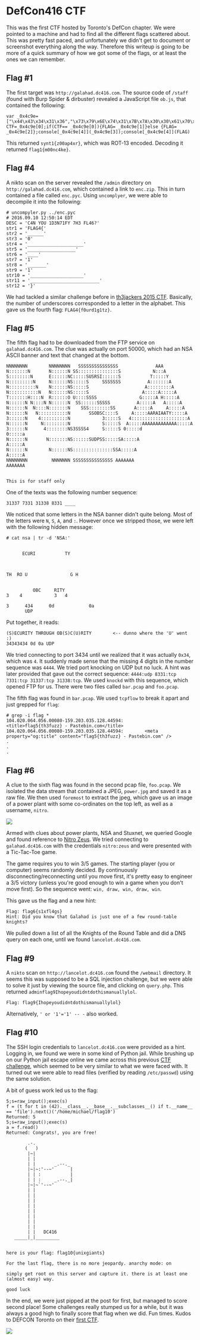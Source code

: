 # DefCon416 CTF

This was the first CTF hosted by Toronto's DefCon chapter. We were pointed to a machine and had to find all the different flags scattered about. This was pretty fast paced, and unfortunately we didn't get to document or screenshot everything along the way. Therefore this writeup is going to be more of a quick summary of how we got some of the flags, or at least the ones we can remember. 

## Flag #1

The first target was `http://galahad.dc416.com`. The source code of `/staff` (found with Burp Spider & dirbuster) revealed a JavaScript file `ob.js`, that contained the following:

```
var _0x4c9e=["\x44\x43\x34\x31\x36","\x73\x79\x6E\x74\x31\x7B\x7A\x30\x30\x61\x70\x34\x78\x72\x7D","\x4E\x6F\x6E\x65","\x70\x61\x72\x61\x74\x75\x3A","\x6C\x6F\x67"];var CTF=_0x4c9e[0];if(CTF== _0x4c9e[0]){FLAG= _0x4c9e[1]}else {FLAG= _0x4c9e[2]};console[_0x4c9e[4]](_0x4c9e[3]);console[_0x4c9e[4]](FLAG)
```

This returned `synt1{z00ap4xr}`, which was ROT-13 encoded. Decoding it returned `flag1{m00nc4ke}`.

## Flag #4

A nikto scan on the server revealed the `/admin` directory on `http://galahad.dc416.com`, which contained a link to `enc.zip`. This in turn contained a file called `enc.pyc`. Using `uncomplyer`, we were able to decompile it into the following:

```
# uncompyler.py ../enc.pyc 
# 2016.09.10 12:50:14 EDT
DESC = 'C4N YOU 1D3N71FY 7H3 FL46?'
str1 = 'FLAG4{'
str2 = '______'
str3 = '0'
str4 = '_____________________'
str5 = '__________________'
str6 = '____'
str7 = '1'
str8 = '_______'
str9 = '1'
str10 = '____________________'
str11 = '__________________________'
str12 = '}'
```

We had tackled a similar challenge before in [th3jackers 2015 CTF](https://github.com/VulnHub/ctf-writeups/blob/05ceec63c98bb42348462d3ba384d521db3654be/2015/th3jackers/misc100.md). Basically, the number of underscores corresponded to a letter in the alphabet. This gave us the fourth flag: `FLAG4{f0urd1g1tz}`.

## Flag #5

The fifth flag had to be downloaded from the FTP service on `galahad.dc416.com`. The clue was actually on port 50000, which had an NSA ASCII banner and text that changed at the bottom.

```
NNNNNNNN        NNNNNNNN   SSSSSSSSSSSSSSS              AAA
N:::::::N       N::::::N SS:::::::::::::::S            N:::A
S::::::::N      E::::::NC:::::SUSRSI::::::S           T:::::Y
N:::::::::N     N::::::NS:::::S     SSSSSSS          A:::::::A
N::::::::::N    N::::::NS:::::S                     A:::::::::A
N:::::::::::N   N::::::NS:::::S                    A:::::A:::::A
T:::::::H::::N  R::::::O U::::SSSS                G:::::A H:::::A
N::::::N N::::N N::::::N  SS::::::SSSSS          A:::::A   A:::::A
N::::::N  N::::N:::::::N    SSS::::::::SS       A:::::A     A:::::A
N::::::N   N:::::::::::N       SSOBSC::::S     A:::::AARAIAATY:::::A
3::::::N    4::::::::::N            3:::::S   4:::::::::::::::::::::A
N::::::N     N:::::::::N            S:::::S  A:::::AAAAAAAAAAAAA:::::A
3::::::N      4::::::::NS3SSSS4     S:::::S 0:::::d             0:::::a
N::::::N       N:::::::NS::::::SUDPSS:::::SA:::::A               A:::::A
N::::::N        N::::::NS:::::::::::::::SSA:::::A                 A:::::A
NNNNNNNN         NNNNNNN SSSSSSSSSSSSSSS AAAAAAA                   AAAAAAA


This is for staff only
```

One of the texts was the following number sequence:

```
31337 7331 31338 8331 ____
```

We noticed that some letters in the NSA banner didn't quite belong. Most of the letters were `N`, `S`, `A`, and `:`. However once we stripped those, we were left with the following hidden message:

```
# cat nsa | tr -d 'NSA:'
                         
                    
      ECURI           TY
                    
                         
                       
TH  RO U                G H
                 
                  
          OBC     RITY
3    4            3   4
                   
3      434      0d             0a
       UDP
```

Put together, it reads:

```
(S)ECURITY THROUGH OB(S)C(U)RITY        <-- dunno where the 'U' went :)
34343434 0d 0a UDP
```

We tried connecting to port 3434 until we realized that it was actually `0x34`, which was `4`. It suddenly made sense that the missing 4 digits in the number sequence was `4444`. We tried port knocking on UDP but no luck. A hint was later provided that gave out the correct sequence: `4444:udp 8331:tcp 7331:tcp 31337:tcp 31338:tcp`. We used `knockd` with this sequence, which opened FTP for us. There were two files called `bar.pcap` and `foo.pcap`.

The fifth flag was found in `bar.pcap`. We used `tcpflow` to break it apart and just grepped for `flag`:

```
# grep -i flag *
104.020.064.056.00080-159.203.035.128.44594:        <title>flag5{th3fuzz} - Pastebin.com</title>
104.020.064.056.00080-159.203.035.128.44594:        <meta property="og:title" content="flag5{th3fuzz} - Pastebin.com" />
.
.
.
``` 

## Flag #6

A clue to the sixth flag was found in the second pcap file, `foo.pcap`. We isolated the data stream that contained a JPEG, `power.jpg` and saved it as a raw file. We then used `foremost` to extract the jpeg, which gave us an image of a power plant with some co-ordinates on the top left, as well as a username, `nitro`. 

![](/images/2016/defcon416/power.jpg)

Armed with clues about power plants, NSA and Stuxnet, we queried Google and found reference to [Nitro Zeus](http://arstechnica.com/tech-policy/2016/02/massive-us-planned-cyberattack-against-iran-went-well-beyond-stuxnet/). We tried connecting to `galahad.dc416.com` with the credentials `nitro:zeus` and were presented with a Tic-Tac-Toe game.

The game requires you to win 3/5 games. The starting player (you or computer) seems randomly decided.  By continuously disconnecting/reconnecting until you move first, it's pretty easy to engineer a 3/5 victory (unless you're good enough to win a game when you don't move first).  So the sequence went: `win, draw, win, draw, win`.

This gave us the flag and a new hint:

```
Flag: flag6{s1xfl4gs}
Hint: Did you know that Galahad is just one of a few round-table knights?
```

We pulled down a list of all the Knights of the Round Table and did a DNS query on each one, until we found `lancelot.dc416.com`.


## Flag #9

A `nikto` scan on `http://lancelot.dc416.com` found the `/webmail` directory. It seems this was supposed to be a SQL injection challenge, but we were able to solve it just by viewing the source file, and clicking on `query.php`.  This returned `adminflag9Ihopeyoudidntdothismanuallylol`.

`Flag: flag9{Ihopeyoudidntdothismanuallylol}`

Alternatively, `' or '1'='1' -- -` also worked.

## Flag #10

The SSH login credentials to `lancelot.dc416.com` were provided as a hint. Logging in, we found we were in some kind of Python jail. While brushing up on our Python jail escape online we came across this previous [CTF challenge](http://codezen.fr/2012/10/25/hack-lu-ctf-python-jail-writeup/), which seemed to be very similar to what we were faced with. It turned out we were able to read files (verified by reading `/etc/passwd`) using the same solution.

A bit of guess work led us to the flag:

```
5;s=raw_input();exec(s)
f = (t for t in (42).__class__.__base__.__subclasses__() if t.__name__ == 'file').next()('/home/michael/flag10')
Returned: 5
5;s=raw_input();exec(s)
a = f.read()
Returned: Congrats!, you are free!

        .-.
       (   )
        |~|
        | |
        | |       _.--._
        |~|~:'--~'      |
        | | :           |
        | | :     _.--._|
        |~|~`'--~'
        | |
        | |
        | |
        | |
        | |
        | |
        | |
        | |
        | |   DC416
   _____|_|_________
 

here is your flag: flag10{unixgiants} 

For the last flag, there is no more jeopardy. anarchy mode: on

simply get root on this server and capture it. there is at least one (almost easy) way.

good luck
```

In the end, we were just pipped at the post for first, but managed to score second place! Some challenges really stumped us for a while, but it was always a good high to finally score that flag when we did. Fun times. Kudos to DEFCON Toronto on their [first CTF](https://twitter.com/defcon_toronto/status/774769112383950848).

![](/images/2016/defcon416/scoreboard.png)
